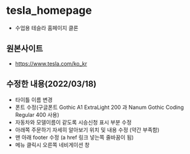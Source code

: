# tesla_homepage

+ 수업용 테슬라 홈페이지 클론

## 원본사이트
+ https://www.tesla.com/ko_kr

## 수정한 내용(2022/03/18)
+ 타이틀 이름 변경
+ 폰트 수정(구글폰트 Gothic A1 ExtraLight 200 과 Nanum Gothic Coding Regular 400 사용)
+ 자동차와 모델이름이 같도록 시승신청 표시 부분 수정
+ 아래쪽 주문하기 자세히 알아보기 위치 및 내용 수정 (약간 부족함)
+ 맨 아래 footer 수정 (a href 링크 넣는쪽 줄바꿈이 됨)
+ 메뉴 클릭시 오른쪽 네비게이션 창 


